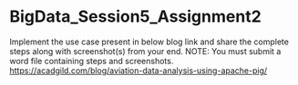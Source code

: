# BigData_Session5_Assignment2

Implement the use case present in below blog link and share the complete steps along with
screenshot(s) from your end.
NOTE: You must submit a word file containing steps and screenshots.
https://acadgild.com/blog/aviation-data-analysis-using-apache-pig/